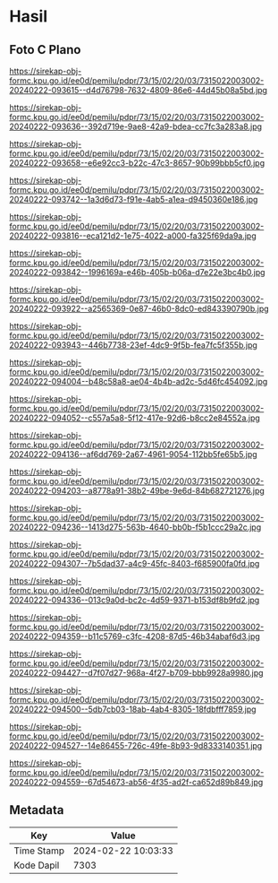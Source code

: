 # Hasil

## Foto C Plano

https://sirekap-obj-formc.kpu.go.id/ee0d/pemilu/pdpr/73/15/02/20/03/7315022003002-20240222-093615--d4d76798-7632-4809-86e6-44d45b08a5bd.jpg

https://sirekap-obj-formc.kpu.go.id/ee0d/pemilu/pdpr/73/15/02/20/03/7315022003002-20240222-093636--392d719e-9ae8-42a9-bdea-cc7fc3a283a8.jpg

https://sirekap-obj-formc.kpu.go.id/ee0d/pemilu/pdpr/73/15/02/20/03/7315022003002-20240222-093658--e6e92cc3-b22c-47c3-8657-90b99bbb5cf0.jpg

https://sirekap-obj-formc.kpu.go.id/ee0d/pemilu/pdpr/73/15/02/20/03/7315022003002-20240222-093742--1a3d6d73-f91e-4ab5-a1ea-d9450360e186.jpg

https://sirekap-obj-formc.kpu.go.id/ee0d/pemilu/pdpr/73/15/02/20/03/7315022003002-20240222-093816--eca121d2-1e75-4022-a000-fa325f69da9a.jpg

https://sirekap-obj-formc.kpu.go.id/ee0d/pemilu/pdpr/73/15/02/20/03/7315022003002-20240222-093842--1996169a-e46b-405b-b06a-d7e22e3bc4b0.jpg

https://sirekap-obj-formc.kpu.go.id/ee0d/pemilu/pdpr/73/15/02/20/03/7315022003002-20240222-093922--a2565369-0e87-46b0-8dc0-ed843390790b.jpg

https://sirekap-obj-formc.kpu.go.id/ee0d/pemilu/pdpr/73/15/02/20/03/7315022003002-20240222-093943--446b7738-23ef-4dc9-9f5b-fea7fc5f355b.jpg

https://sirekap-obj-formc.kpu.go.id/ee0d/pemilu/pdpr/73/15/02/20/03/7315022003002-20240222-094004--b48c58a8-ae04-4b4b-ad2c-5d46fc454092.jpg

https://sirekap-obj-formc.kpu.go.id/ee0d/pemilu/pdpr/73/15/02/20/03/7315022003002-20240222-094052--c557a5a8-5f12-417e-92d6-b8cc2e84552a.jpg

https://sirekap-obj-formc.kpu.go.id/ee0d/pemilu/pdpr/73/15/02/20/03/7315022003002-20240222-094136--af6dd769-2a67-4961-9054-112bb5fe65b5.jpg

https://sirekap-obj-formc.kpu.go.id/ee0d/pemilu/pdpr/73/15/02/20/03/7315022003002-20240222-094203--a8778a91-38b2-49be-9e6d-84b682721276.jpg

https://sirekap-obj-formc.kpu.go.id/ee0d/pemilu/pdpr/73/15/02/20/03/7315022003002-20240222-094236--1413d275-563b-4640-bb0b-f5b1ccc29a2c.jpg

https://sirekap-obj-formc.kpu.go.id/ee0d/pemilu/pdpr/73/15/02/20/03/7315022003002-20240222-094307--7b5dad37-a4c9-45fc-8403-f685900fa0fd.jpg

https://sirekap-obj-formc.kpu.go.id/ee0d/pemilu/pdpr/73/15/02/20/03/7315022003002-20240222-094336--013c9a0d-bc2c-4d59-9371-b153df8b9fd2.jpg

https://sirekap-obj-formc.kpu.go.id/ee0d/pemilu/pdpr/73/15/02/20/03/7315022003002-20240222-094359--b11c5769-c3fc-4208-87d5-46b34abaf6d3.jpg

https://sirekap-obj-formc.kpu.go.id/ee0d/pemilu/pdpr/73/15/02/20/03/7315022003002-20240222-094427--d7f07d27-968a-4f27-b709-bbb9928a9980.jpg

https://sirekap-obj-formc.kpu.go.id/ee0d/pemilu/pdpr/73/15/02/20/03/7315022003002-20240222-094500--5db7cb03-18ab-4ab4-8305-18fdbfff7859.jpg

https://sirekap-obj-formc.kpu.go.id/ee0d/pemilu/pdpr/73/15/02/20/03/7315022003002-20240222-094527--14e86455-726c-49fe-8b93-9d8333140351.jpg

https://sirekap-obj-formc.kpu.go.id/ee0d/pemilu/pdpr/73/15/02/20/03/7315022003002-20240222-094559--67d54673-ab56-4f35-ad2f-ca652d89b849.jpg


## Metadata

| Key        | Value               |
| ---------- | ------------------- |
| Time Stamp | 2024-02-22 10:03:33 |
| Kode Dapil | 7303                |



